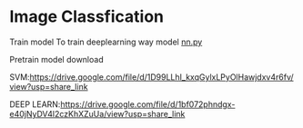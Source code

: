 # Image Classfication

Train model
To train deeplearning way model [nn.py](https://github.com/Robert0831/Classfication/blob/main/nn.py)

Pretrain model download

SVM:https://drive.google.com/file/d/1D99LLhI_kxqGylxLPyOlHawjdxv4r6fv/view?usp=share_link

DEEP LEARN:https://drive.google.com/file/d/1bf072phndgx-e40jNyDV4l2czKhXZuUa/view?usp=share_link
